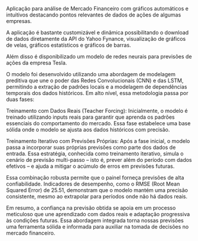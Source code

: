 Aplicação para análise de Mercado Financeiro com gráficos automáticos e intuitivos destacando pontos relevantes de dados de ações de algumas empresas.

A aplicação é bastante customizável e dinâmica possibilitando o download de dados diretamente da API do Yahoo Fynance, visualização de gráficos de velas, gráficos estatísticos e gráficos de barras.

Além disso é disponibilizado um modelo de redes neurais para previsões de ações da empresa Tesla. 

O modelo foi desenvolvido utilizando uma abordagem de modelagem preditiva que une o poder das Redes Convolucionais (CNN) e das LSTM, 
permitindo a extração de padrões locais e a modelagem de dependências temporais dos dados históricos. Em alto nível, essa metodologia passa por duas fases:

Treinamento com Dados Reais (Teacher Forcing): Inicialmente, o modelo é treinado utilizando inputs reais para garantir que aprenda os padrões essenciais do comportamento do mercado. 
Essa fase estabelece uma base sólida onde o modelo se ajusta aos dados históricos com precisão.

Treinamento Iterativo com Previsões Próprias: Após a fase inicial, o modelo passa a incorporar suas próprias previsões como parte dos dados de entrada.
Essa estratégia, conhecida como treinamento iterativo, simula o cenário de previsão multi-passo – isto é, prever além do período com dados efetivos – e ajuda a mitigar o acúmulo de erros em previsões futuras.

Essa combinação robusta permite que o painel forneça previsões de alta confiabilidade. Indicadores de desempenho, como o RMSE (Root Mean Squared Error) de 25.51,
demonstram que o modelo mantém uma precisão consistente, mesmo ao extrapolar para períodos onde não há dados reais.

Em resumo, a confiança na previsão obtida se apoia em um processo meticuloso que une aprendizado com dados reais e adaptação progressiva às condições futuras. 
Essa abordagem integrada torna nossas previsões uma ferramenta sólida e informada para auxiliar na tomada de decisões no mercado financeiro.
